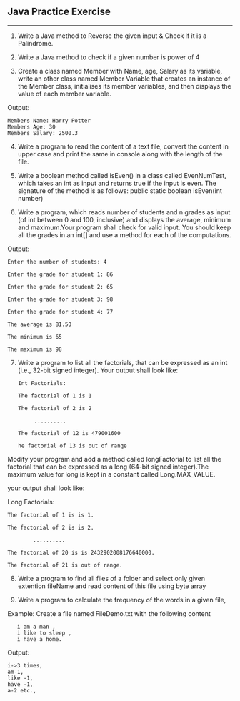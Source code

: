## Java Practice Exercise
-----------------------------------------------------------------------------------------------------------------------
1.  Write a Java method to Reverse the given input & Check if it is a Palindrome.

2. Write a Java method to check if a given number is power of 4

3. Create a class named Member with Name, age, Salary as its variable, write an other class named Member Variable that creates an instance of the Member class, initialises its member variables, and then displays the value of each member variable.

Output: 

    Members Name: Harry Potter 
    Members Age: 30 
    Members Salary: 2500.3

4. Write a program to read the content of a text file, convert the content in upper case and print the same in console along with the length of the file.

5. Write a boolean method called isEven() in a class called EvenNumTest, which takes an int as input and returns true if the input is even. The signature of the method is as follows: public static boolean isEven(int number)

6. Write a program, which reads number of students and n grades as input (of int between 0 and 100, inclusive) and displays the average, minimum and maximum.Your program shall check for valid input. You should keep all the grades in an int[] and use a method for each of the computations.

 Output:   

    Enter the number of students: 4   

    Enter the grade for student 1: 86   

    Enter the grade for student 2: 65   

    Enter the grade for student 3: 98   

    Enter the grade for student 4: 77   

    The average is 81.50   

    The minimum is 65   

    The maximum is 98

7. Write a program to list all the factorials, that can be expressed as an int (i.e., 32-bit signed integer). Your output shall look like:

       Int Factorials:     

       The factorial of 1 is 1     

       The factorial of 2 is 2     

            ..........     

       The factorial of 12 is 479001600     

       he factorial of 13 is out of range

Modify your program and add a method called longFactorial to list all the factorial that can be expressed as a long (64-bit signed integer).The maximum value for long is kept in a constant called Long.MAX_VALUE.

your output shall look like:

Long Factorials:    

    The factorial of 1 is is 1.    

    The factorial of 2 is is 2.    

            ..........    

    The factorial of 20 is is 2432902008176640000.    

    The factorial of 21 is out of range.

8. Write a program to find all files of a folder and select only given extention fileName and read content of this file using byte array

9. Write a program to calculate the frequency of the words in a given file,

Example: Create a file named FileDemo.txt with the following content 

       i am a man , 
       i like to sleep , 
       i have a home.

Output: 

    i->3 times, 
    am-1, 
    like -1, 
    have -1, 
    a-2 etc.,


